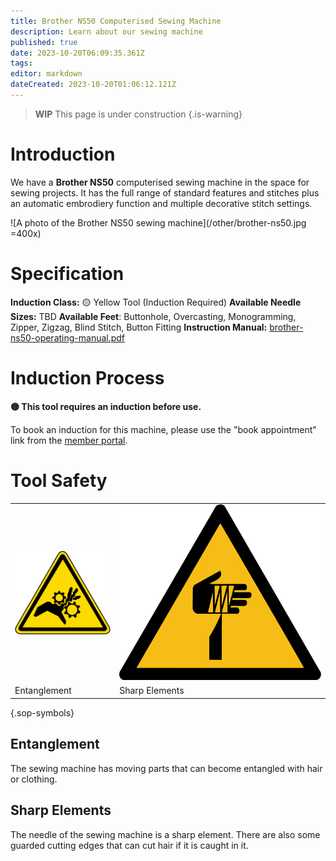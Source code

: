 ```yaml
---
title: Brother NS50 Computerised Sewing Machine
description: Learn about our sewing machine
published: true
date: 2023-10-20T06:09:35.361Z
tags: 
editor: markdown
dateCreated: 2023-10-20T01:06:12.121Z
---
```


> **WIP** This page is under construction
{.is-warning}

# Introduction

We have a **Brother NS50** computerised sewing machine in the space for sewing projects. It has the full range of standard features and stitches plus an automatic embrodiery function and multiple decorative stitch settings.

![A photo of the Brother NS50 sewing machine](/other/brother-ns50.jpg =400x)

# Specification

**Induction Class:** 🟡 Yellow Tool (Induction Required)
**Available Needle Sizes:** TBD
**Available Feet**: Buttonhole, Overcasting, Monogramming, Zipper, Zigzag, Blind Stitch, Button Fitting
**Instruction Manual:** [brother-ns50-operating-manual.pdf](/tools/brother-ns50-operating-manual.pdf)

# Induction Process

**🟡 This tool requires an induction before use.**

To book an induction for this machine, please use the "book appointment" link from the [member portal](https://portal.brisbanemaker.space/).

# Tool Safety

|||
|---|---|
|![Entanglement](/sops/warning-icons/entanglement.png)|![Sharp Elements](/sops/warning-icons/sharp_element.png)|
|Entanglement|Sharp Elements|
{.sop-symbols}

## Entanglement

The sewing machine has moving parts that can become entangled with hair or clothing.

## Sharp Elements

The needle of the sewing machine is a sharp element. There are also some guarded cutting edges that can cut hair if it is caught in it.